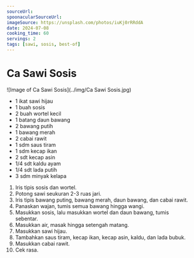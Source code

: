 ```yaml
---
sourceUrl: 
spoonacularSourceUrl: 
imageSource: https://unsplash.com/photos/iuKj0rRRddA
date: 2024-07-08
cooking_time: 60
servings: 2
tags: [sawi, sosis, best-of]
---
```

# Ca Sawi Sosis

![Image of Ca Sawi Sosis](../img/Ca Sawi Sosis.jpg)

- 1 ikat sawi hijau
- 1 buah sosis
- 2 buah wortel kecil
- 1 batang daun bawang
- 2 bawang putih
- 1 bawang merah
- 2 cabai rawit
- 1 sdm saus tiram
- 1 sdm kecap ikan
- 2 sdt kecap asin
- 1/4 sdt kaldu ayam
- 1/4 sdt lada putih
- 3 sdm minyak kelapa

1. Iris tipis sosis dan wortel.
2. Potong sawi seukuran 2-3 ruas jari.
3. Iris tipis bawang puting, bawang merah, daun bawang, dan cabai rawit.
4. Panaskan wajan, tumis semua bawang hingga wangi.
5. Masukkan sosis, lalu masukkan wortel dan daun bawang, tumis sebentar.
6. Masukkan air, masak hingga setengah matang.
7. Masukkan sawi hijau.
8. Tambahkan saus tiram, kecap ikan, kecap asin, kaldu, dan lada bubuk.
9. Masukkan cabai rawit.
10. Cek rasa.
